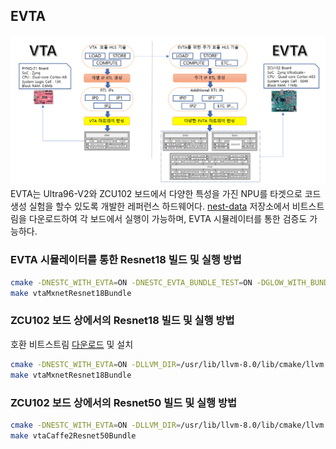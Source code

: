 
## EVTA
![EVTA](docs/nestc/EVTA_overview.png)
EVTA는 Ultra96-V2와 ZCU102 보드에서 다양한 특성을 가진 NPU를 타겟으로 코드 생성 실험을 할수 있도록 개발한 레퍼런스 하드웨어다. [nest-data](https://github.com/etri/nest-data/tree/master/bitstreams) 저장소에서 비트스트림을 다운로드하여 각 보드에서 실행이 가능하며, EVTA 시뮬레이터를 통한 검증도 가능하다.

### EVTA 시뮬레이터를 통한 Resnet18 빌드 및 실행 방법
```bash
cmake -DNESTC_WITH_EVTA=ON -DNESTC_EVTA_BUNDLE_TEST=ON -DGLOW_WITH_BUNDLES=ON [소스코드 위치]
make vtaMxnetResnet18Bundle
```

### ZCU102 보드 상에서의 Resnet18 빌드 및 실행 방법
호환 비트스트림 [다운로드](https://github.com/etri/nest-data/blob/master/bitstreams/zcu102_1x16_i8w8a32_16_16_19_18.bit) 및 설치
```bash
cmake -DNESTC_WITH_EVTA=ON -DLLVM_DIR=/usr/lib/llvm-8.0/lib/cmake/llvm -DNESTC_EVTA_BUNDLE_TEST=ON -DCMAKE_BUILD_TYPE=Release -DGLOW_WITH_VTASIM=OFF -DVTA_RESNET18_WITH_SKIPQUANT0=ON -DNESTC_EVTA_RUN_ON_ZCU102=ON -DNESTC_USE_PRECOMPILED_BUNDLE=ON -DNESTC_EVTA_RUN_WITH_GENERIC_BUNDLE=OFF [소스코드 위치]
make vtaMxnetResnet18Bundle
```

### ZCU102 보드 상에서의 Resnet50 빌드 및 실행 방법
```bash
cmake -DNESTC_WITH_EVTA=ON -DLLVM_DIR=/usr/lib/llvm-8.0/lib/cmake/llvm -DNESTC_EVTA_BUNDLE_TEST=ON -DCMAKE_BUILD_TYPE=Release -DGLOW_WITH_VTASIM=OFF -DVTA_RESNET18_WITH_SKIPQUANT0=ON -DNESTC_EVTA_RUN_ON_ZCU102=ON -DNESTC_USE_PRECOMPILED_BUNDLE=ON -DNESTC_EVTA_RUN_WITH_GENERIC_BUNDLE=ON [소스코드 위치]
make vtaCaffe2Resnet50Bundle
```
